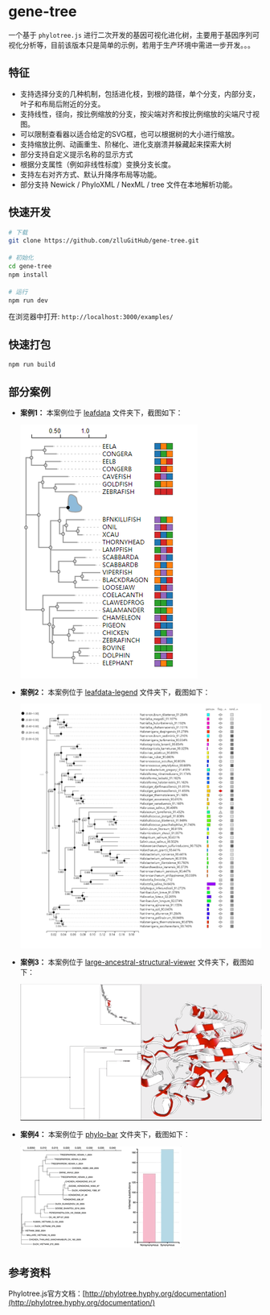 # gene-tree
一个基于 `phylotree.js` 进行二次开发的基因可视化进化树，主要用于基因序列可视化分析等，目前该版本只是简单的示例，若用于生产环境中需进一步开发。。。

## 特征
+ 支持选择分支的几种机制，包括进化枝，到根的路径，单个分支，内部分支，叶子和布局后附近的分支。
+ 支持线性，径向，按比例缩放的分支，按尖端对齐和按比例缩放的尖端尺寸视图。
+ 可以限制查看器以适合给定的SVG框，也可以根据树的大小进行缩放。
+ 支持缩放比例、动画重生、阶梯化、进化支崩溃并躲藏起来探索大树
+ 部分支持自定义提示名称的显示方式
+ 根据分支属性（例如非线性标度）变换分支长度。
+ 支持左右对齐方式、默认升降序布局等功能。
+ 部分支持 Newick / PhyloXML / NexML / tree 文件在本地解析功能。
## 快速开发
```bash
# 下载
git clone https://github.com/zlluGitHub/gene-tree.git

# 初始化
cd gene-tree
npm install

# 运行
npm run dev
```
在浏览器中打开: `http://localhost:3000/examples/`

## 快速打包
```bash
npm run build
```
## 部分案例
- **案例1：** 本案例位于 [leafdata](http://localhost:3000/examples/leafdata/) 文件夹下，截图如下：

    ![Alt Text](/images/leafdata.png)

- **案例2：** 本案例位于 [leafdata-legend](http://localhost:3000/examples/leafdata-legend/) 文件夹下，截图如下：

    ![Alt Text](/images/leafdata-legend.jpg)

- **案例3：** 本案例位于 [large-ancestral-structural-viewer](http://localhost:3000/examples/large-ancestral-structural-viewer/) 文件夹下，截图如下：

    ![Alt Text](/images/structure.gif)

- **案例4：** 本案例位于 [phylo-bar](http://localhost:3000/examples/phylo-bar/) 文件夹下，截图如下：

    ![Alt Text](/images/bar.gif)

## 参考资料
Phylotree.js官方文档：[http://phylotree.hyphy.org/documentation](http://phylotree.hyphy.org/documentation/)
